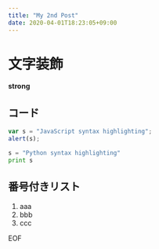 ```yaml
---
title: "My 2nd Post"
date: 2020-04-01T18:23:05+09:00
---
```

# 文字装飾

**strong**

## コード

```javascript
var s = "JavaScript syntax highlighting";
alert(s);
```

```python
s = "Python syntax highlighting"
print s
```

## 番号付きリスト

1. aaa
1. bbb
1. ccc

EOF

